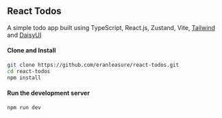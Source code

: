 ## React Todos

A simple todo app built using TypeScript, React.js, Zustand, Vite, [Tailwind](https://tailwindcss.com/) and [DaisyUI](https://daisyui.com/)

#### Clone and Install

```sh
git clone https://github.com/eranleasure/react-todos.git
cd react-todos
npm install
```

#### Run the development server

```sh
npm run dev
```
